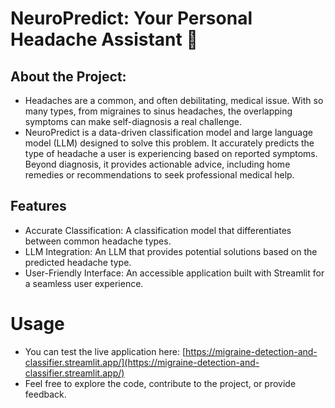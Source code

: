 # NeuroPredict: Your Personal Headache Assistant 🧠

## About the Project:
* Headaches are a common, and often debilitating, medical issue. With so many types, from migraines to sinus headaches, the overlapping symptoms can make self-diagnosis a real challenge.
* NeuroPredict is a data-driven classification model and large language model (LLM) designed to solve this problem. It accurately predicts the type of headache a user is experiencing based on reported symptoms. Beyond diagnosis, it provides actionable advice, including home remedies or recommendations to seek professional medical help.

## Features
* Accurate Classification: A classification model that differentiates between common headache types.
* LLM Integration: An LLM that provides potential solutions based on the predicted headache type.
* User-Friendly Interface: An accessible application built with Streamlit for a seamless user experience.

# Usage
* You can test the live application here: [https://migraine-detection-and-classifier.streamlit.app/](https://migraine-detection-and-classifier.streamlit.app/)
* Feel free to explore the code, contribute to the project, or provide feedback.
